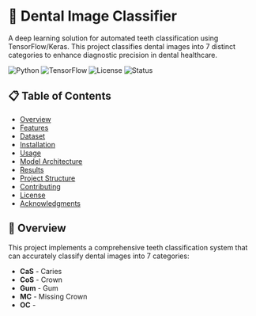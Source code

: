# 🦷 Dental Image Classifier

A deep learning solution for automated teeth classification using TensorFlow/Keras. This project classifies dental images into 7 distinct categories to enhance diagnostic precision in dental healthcare.

![Python](https://img.shields.io/badge/python-v3.8+-blue.svg)
![TensorFlow](https://img.shields.io/badge/TensorFlow-2.0+-orange.svg)
![License](https://img.shields.io/badge/license-MIT-green.svg)
![Status](https://img.shields.io/badge/status-active-brightgreen.svg)

## 📋 Table of Contents
- [Overview](#overview)
- [Features](#features)
- [Dataset](#dataset)
- [Installation](#installation)
- [Usage](#usage)
- [Model Architecture](#model-architecture)
- [Results](#results)
- [Project Structure](#project-structure)
- [Contributing](#contributing)
- [License](#license)
- [Acknowledgments](#acknowledgments)

## 🎯 Overview

This project implements a comprehensive teeth classification system that can accurately classify dental images into 7 categories:
- **CaS** - Caries
- **CoS** - Crown
- **Gum** - Gum
- **MC** - Missing Crown
- **OC** -
